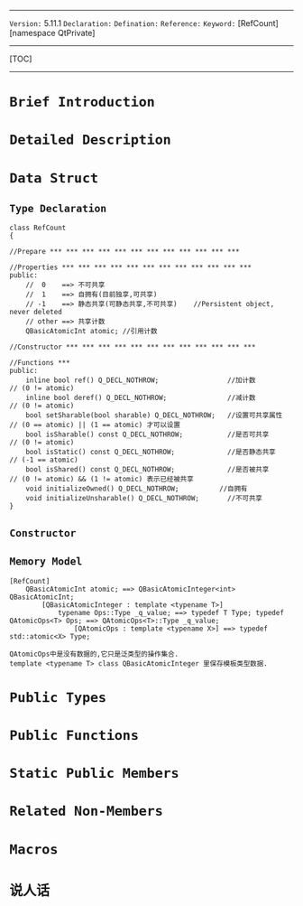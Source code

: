 ***
`Version:` 5.11.1
`Declaration:`
`Defination:`
`Reference:`
`Keyword:` \[RefCount\] \[namespace QtPrivate\]

***
[TOC]
***



# `Brief Introduction`



# `Detailed Description`



# `Data Struct`
## `Type Declaration`

```
class RefCount
{

//Prepare *** *** *** *** *** *** *** *** *** *** *** ***

//Properties *** *** *** *** *** *** *** *** *** *** *** ***
public:
	//  0    ==> 不可共享
	//  1    ==> 自拥有(目前独享,可共享)
	// -1    ==> 静态共享(可静态共享,不可共享)    //Persistent object, never deleted
	// other ==> 共享计数
	QBasicAtomicInt atomic; //引用计数

//Constructor *** *** *** *** *** *** *** *** *** *** *** ***

//Functions ***
public:
	inline bool ref() Q_DECL_NOTHROW;                 //加计数          // (0 != atomic)
	inline bool deref() Q_DECL_NOTHROW;               //减计数          // (0 != atomic)
	bool setSharable(bool sharable) Q_DECL_NOTHROW;   //设置可共享属性  // (0 == atomic) || (1 == atomic) 才可以设置
	bool isSharable() const Q_DECL_NOTHROW;           //是否可共享      // (0 != atomic)
	bool isStatic() const Q_DECL_NOTHROW;             //是否静态共享    // (-1 == atomic)
	bool isShared() const Q_DECL_NOTHROW;             //是否被共享      // (0 != atomic) && (1 != atomic) 表示已经被共享
	void initializeOwned() Q_DECL_NOTHROW;			//自拥有
	void initializeUnsharable() Q_DECL_NOTHROW;       //不可共享
}
```



## `Constructor`

## `Memory Model`

```
[RefCount]
    QBasicAtomicInt atomic; ==> QBasicAtomicInteger<int> QBasicAtomicInt;
        [QBasicAtomicInteger : template <typename T>]
            typename Ops::Type _q_value; ==> typedef T Type; typedef QAtomicOps<T> Ops; ==> QAtomicOps<T>::Type _q_value;
                [QAtomicOps : template <typename X>] ==> typedef std::atomic<X> Type;
                
QAtomicOps中是没有数据的,它只是泛类型的操作集合.
template <typename T> class QBasicAtomicInteger 里保存模板类型数据.
```



# `Public Types`


# `Public Functions`

# `Static Public Members`

# `Related Non-Members`

# `Macros`

# `说人话`